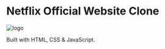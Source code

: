 # Netflix Official Website Clone
![logo](https://user-images.githubusercontent.com/68966649/183113784-18265d4e-1477-4c8a-ae2a-c9202be8e4b2.png)

Built with HTML, CSS & JavaScript.
